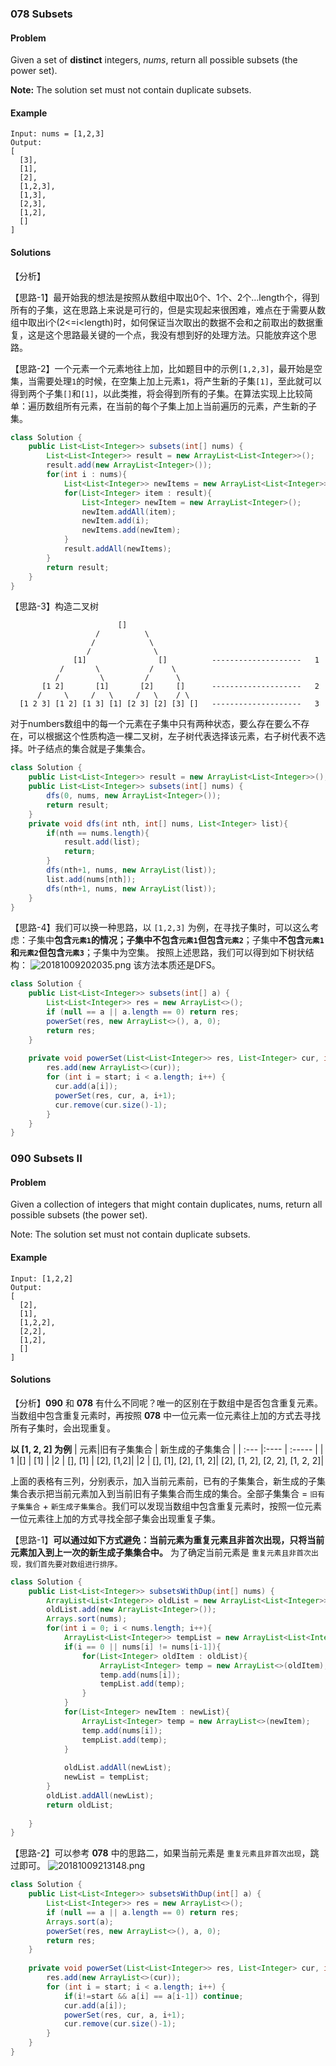 ### 078 Subsets

#### Problem

Given a set of **distinct** integers, *nums*, return all possible subsets (the power set).

**Note:** The solution set must not contain duplicate subsets.

#### Example

```
Input: nums = [1,2,3]
Output:
[
  [3],
  [1],
  [2],
  [1,2,3],
  [1,3],
  [2,3],
  [1,2],
  []
]
```

#### Solutions

【分析】

【思路-1】最开始我的想法是按照从数组中取出0个、1个、2个…length个，得到所有的子集，这在思路上来说是可行的，但是实现起来很困难，难点在于需要从数组中取出i个(2<=i<length)时，如何保证当次取出的数据不会和之前取出的数据重复，这是这个思路最关键的一个点，我没有想到好的处理方法。只能放弃这个思路。

【思路-2】一个元素一个元素地往上加，比如题目中的示例`[1,2,3]`，最开始是空集，当需要处理`1`的时候，在空集上加上元素`1`，将产生新的子集`[1]`，至此就可以得到两个子集`[]`和`[1]`，以此类推，将会得到所有的子集。在算法实现上比较简单：遍历数组所有元素，在当前的每个子集上加上当前遍历的元素，产生新的子集。

```java
class Solution {
    public List<List<Integer>> subsets(int[] nums) {
        List<List<Integer>> result = new ArrayList<List<Integer>>();
        result.add(new ArrayList<Integer>());
        for(int i : nums){
            List<List<Integer>> newItems = new ArrayList<List<Integer>>();
            for(List<Integer> item : result){
                List<Integer> newItem = new ArrayList<Integer>();
                newItem.addAll(item);
                newItem.add(i);
                newItems.add(newItem);
            }
            result.addAll(newItems);
        }
        return result;
    }
}
```

【思路-3】构造二叉树

```
                        []           
                   /          \        
                  /            \     
                 /              \
              [1]                []          --------------------   1
           /       \           /    \
          /         \         /      \        
       [1 2]       [1]       [2]     []      --------------------   2   
      /     \     /   \     /   \    / \
  [1 2 3] [1 2] [1 3] [1] [2 3] [2] [3] []   --------------------   3 
```

对于numbers数组中的每一个元素在子集中只有两种状态，要么存在要么不存在，可以根据这个性质构造一棵二叉树，左子树代表选择该元素，右子树代表不选择。叶子结点的集合就是子集集合。

```java 
class Solution {
    public List<List<Integer>> result = new ArrayList<List<Integer>>();
    public List<List<Integer>> subsets(int[] nums) {
        dfs(0, nums, new ArrayList<Integer>());
        return result;
    }
    private void dfs(int nth, int[] nums, List<Integer> list){
        if(nth == nums.length){
            result.add(list);
            return;
        }
        dfs(nth+1, nums, new ArrayList(list));
        list.add(nums[nth]);
        dfs(nth+1, nums, new ArrayList(list));
    }
}
```



【思路-4】我们可以换一种思路，以 `[1,2,3]` 为例，在寻找子集时，可以这么考虑：子集中**包含`元素1`**的情况；子集中**不包含`元素1`但包含`元素2`**；子集中**不包含`元素1`和`元素2`但包含`元素3`**；子集中为空集。
按照上述思路，我们可以得到如下树状结构：
![20181009202035.png](https://i.loli.net/2018/10/09/5bbc9d185139b.png)
该方法本质还是DFS。

``` java 
class Solution {
    public List<List<Integer>> subsets(int[] a) {
        List<List<Integer>> res = new ArrayList<>();
        if (null == a || a.length == 0) return res;
        powerSet(res, new ArrayList<>(), a, 0);
        return res;
    }
    
    private void powerSet(List<List<Integer>> res, List<Integer> cur, int [] a, int start) {
        res.add(new ArrayList<>(cur));
        for (int i = start; i < a.length; i++) {
          cur.add(a[i]);
          powerSet(res, cur, a, i+1);
          cur.remove(cur.size()-1);
        }
    }
}
```


### 090 Subsets II


#### Problem
Given a collection of integers that might contain duplicates, nums, return all possible subsets (the power set).

Note: The solution set must not contain duplicate subsets.


#### Example
```
Input: [1,2,2]
Output:
[
  [2],
  [1],
  [1,2,2],
  [2,2],
  [1,2],
  []
]
```

#### Solutions

【分析】**090** 和 **078** 有什么不同呢？唯一的区别在于数组中是否包含重复元素。当数组中包含重复元素时，再按照 **078** 中一位元素一位元素往上加的方式去寻找所有子集时，会出现重复。

**以 [1, 2, 2] 为例**
| 元素|旧有子集集合    |  新生成的子集集合  | 
| :--- |:---- | :----- | 
| 1    |[]      | [1] | 
|2  | [], [1] | [2], [1,2]|
|2 | [], [1], [2], [1, 2]| [2], [1, 2], [2, 2], [1, 2, 2]|


上面的表格有三列，分别表示，加入当前元素前，已有的子集集合，新生成的子集集合表示把当前元素加入到当前旧有子集集合而生成的集合。全部子集集合 = `旧有子集集合` + `新生成子集集合`。我们可以发现当数组中包含重复元素时，按照一位元素一位元素往上加的方式寻找全部子集会出现重复子集。

【思路-1】**可以通过如下方式避免：当前元素为重复元素且非首次出现，只将当前元素加入到上一次的新生成子集集合中。** 为了确定当前元素是 `重复元素且非首次出现，我们首先要对数组进行排序。`

``` java
class Solution {
    public List<List<Integer>> subsetsWithDup(int[] nums) {
        ArrayList<List<Integer>> oldList = new ArrayList<List<Integer>>(), newList = new ArrayList<List<Integer>>();
        oldList.add(new ArrayList<Integer>());
        Arrays.sort(nums);
        for(int i = 0; i < nums.length; i++){
            ArrayList<List<Integer>> tempList = new ArrayList<List<Integer>>();
            if(i == 0 || nums[i] != nums[i-1]){
                for(List<Integer> oldItem : oldList){
                    ArrayList<Integer> temp = new ArrayList<>(oldItem);
                    temp.add(nums[i]);
                    tempList.add(temp);
                }
            }
            for(List<Integer> newItem : newList){
                ArrayList<Integer> temp = new ArrayList<>(newItem);
                temp.add(nums[i]);
                tempList.add(temp);
            }
            
            oldList.addAll(newList);
            newList = tempList;
        }
        oldList.addAll(newList);
        return oldList;
        
    }
}
```

【思路-2】可以参考 **078** 中的思路二，如果当前元素是 `重复元素且非首次出现`，跳过即可。
![20181009213148.png](https://i.loli.net/2018/10/09/5bbcadc70645d.png)

``` java
class Solution {
    public List<List<Integer>> subsetsWithDup(int[] a) {
        List<List<Integer>> res = new ArrayList<>();
        if (null == a || a.length == 0) return res;
        Arrays.sort(a);
        powerSet(res, new ArrayList<>(), a, 0);
        return res;
    }
    
    private void powerSet(List<List<Integer>> res, List<Integer> cur, int [] a, int start) {
        res.add(new ArrayList<>(cur));
        for (int i = start; i < a.length; i++) {
            if(i!=start && a[i] == a[i-1]) continue;
            cur.add(a[i]);
            powerSet(res, cur, a, i+1);
            cur.remove(cur.size()-1);
        }
    }
}

```








